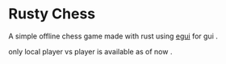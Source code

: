 # Rusty Chess
A simple offline chess game made with rust using [egui](https://github.com/emilk/egui/) for gui . 

only local player vs player is available as of now . 

